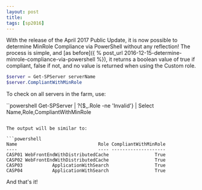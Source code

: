 ```yaml
---
layout: post
title: 
tags: [sp2016]
---
```


With the release of the April 2017 Public Update, it is now possible to determine MinRole Compliance via PowerShell without any reflection! The process is simple, and [as before]({ % post_url 2016-12-15-determine-minrole-compliance-via-powershell %}), it returns a boolean value of true if compliant, false if not, and no value is returned when using the Custom role.

```powershell
$server = Get-SPServer serverName
$server.CompliantWithMinRole
```

To check on all servers in the farm, use:

``powershell
Get-SPServer | ?{$_.Role -ne 'Invalid'} | Select Name,Role,CompliantWithMinRole
```

The output will be similar to:

```powershell
Name                              Role CompliantWithMinRole
----                              ---- --------------------
CASP01 WebFrontEndWithDistributedCache                 True
CASP02 WebFrontEndWithDistributedCache                 True
CASP03           ApplicationWithSearch                 True
CASP04           ApplicationWithSearch                 True
```

And that's it!